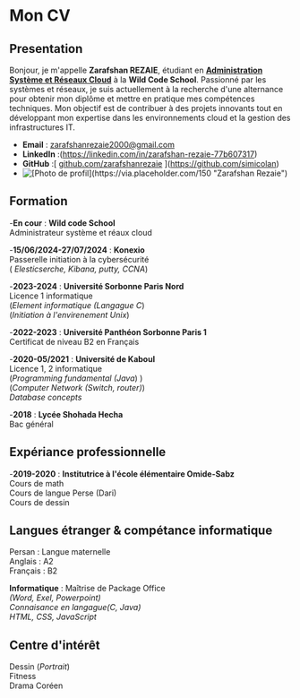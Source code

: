 # Mon CV

## Presentation

Bonjour, je m'appelle **Zarafshan REZAIE**, étudiant en **<ins>Administration Système et Réseaux Cloud</ins>** à la **Wild Code School**. Passionné par les systèmes et réseaux, je suis actuellement à la recherche d'une alternance pour obtenir mon diplôme et mettre en pratique mes compétences techniques. Mon objectif est de contribuer à des projets innovants tout en développant mon expertise dans les environnements cloud et la gestion des infrastructures IT.

- **Email** : zarafshanrezaie2000@gmail.com  
- **LinkedIn** :(https://linkedin.com/in/zarafshan-rezaie-77b607317)
- **GitHub** :[ [github.com/zarafshanrezaie](https://github.com/zarafshanrezaie)  ](https://github.com/simicolan)
- ![[[Photo de profil](https://via.placeholder.com/150 "Zarafshan Rezaie"](https://avatars.githubusercontent.com/u/75810206?s=400&u=02912f1d1a36a0028f371c5f9989c49e09efd731&v=4))  ](https://avatars.githubusercontent.com/u/75810206?s=400&u=971a80e7482f964ad7d1a2f3e6f5eba9b6a16959&v=4)


## Formation

  	
-**En cour** : **Wild code School**</br>
Administrateur système et réaux cloud
	
-**15/06/2024-27/07/2024** : **Konexio** </br>
Passerelle initiation à la cybersécurité </br>
( <i>Elesticserche, Kibana, putty, CCNA</i>)
	
	
-**2023-2024** : **Université Sorbonne Paris Nord**</br>
Licence 1 informatique </br>
(<i>Element informatique (Langague C</i>)</br>
(<i>Initiation à l'envirenement Unix</i>)</br>

 	
-**2022-2023** : **Université Panthéon Sorbonne Paris 1**</br>
Certificat de niveau B2 en Français

 	
-**2020-05/2021** : **Université de Kaboul**</br>
Licence 1, 2 informatique</br>
(<i>Programming fundamental (Java</i>) )</br>
(<i>Computer Network (Switch, router)</i>)</br>
 <i>Database concepts</i>

	
-**2018** : **Lycée Shohada Hecha**</br>
Bac général

## Expériance professionnelle
 
 -**2019-2020** : **Institutrice à l'école élémentaire Omide-Sabz**</br>
Cours de math</br>
Cours de langue Perse (Dari)</br>
Cours de dessin</br>

## Langues étranger & compétance informatique</br>
Persan : Langue maternelle</br>
Anglais : A2</br>
Français : B2</br>

**Informatique** : Maîtrise de Package Office </br>
_(Word, Exel, Powerpoint)_ </br> 
_Connaisance en langague(C, Java)_</br>
_HTML, CSS, JavaScript_
	 		

## Centre d'intérêt 
Dessin (_Portrait_)</br>
Fitness</br>
Drama Coréen</br>
 
